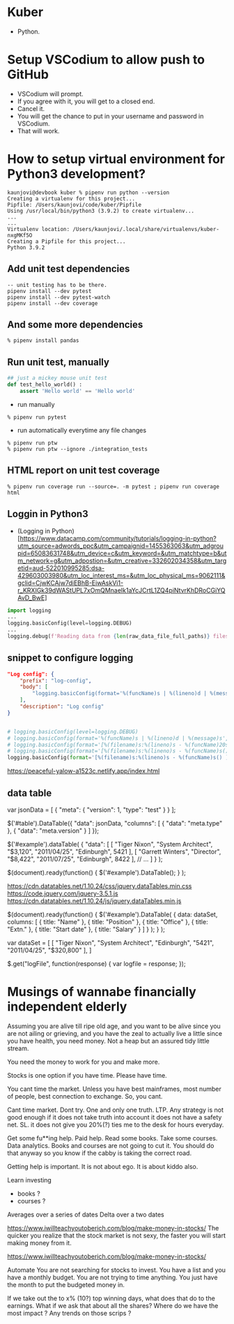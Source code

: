 # Kuber

- Python. 

# Setup VSCodium to allow push to GitHub

- VSCodium will prompt. 
- If you agree with it, you will get to a closed end. 
- Cancel it. 
- You will get the chance to put in your username and password in VSCodium. 
- That will work. 

# How to setup virtual environment for Python3 development? 

```batch 
kaunjovi@devbook kuber % pipenv run python --version 
Creating a virtualenv for this project...
Pipfile: /Users/kaunjovi/code/kuber/Pipfile
Using /usr/local/bin/python3 (3.9.2) to create virtualenv...
...
... 
Virtualenv location: /Users/kaunjovi/.local/share/virtualenvs/kuber-nxgMKf5O
Creating a Pipfile for this project...
Python 3.9.2
```

## Add unit test dependencies

```
-- unit testing has to be there. 
pipenv install --dev pytest
pipenv install --dev pytest-watch
pipenv install --dev coverage 
```

## And some more dependencies

```
% pipenv install pandas
```

## Run unit test, manually 

```python
## just a mickey mouse unit test 
def test_hello_world() : 
    assert 'Hello world' == 'Hello world'
```

- run manually

```
% pipenv run pytest
``` 

- run automatically everytime any file changes

```
% pipenv run ptw
% pipenv run ptw --ignore ./integration_tests 
```

## HTML report on unit test coverage 

```
% pipenv run coverage run --source=. -m pytest ; pipenv run coverage html
```

## Loggin in Python3

- (Logging in Python)[https://www.datacamp.com/community/tutorials/logging-in-python?utm_source=adwords_ppc&utm_campaignid=1455363063&utm_adgroupid=65083631748&utm_device=c&utm_keyword=&utm_matchtype=b&utm_network=g&utm_adpostion=&utm_creative=332602034358&utm_targetid=aud-522010995285:dsa-429603003980&utm_loc_interest_ms=&utm_loc_physical_ms=9062111&gclid=CjwKCAjw7diEBhB-EiwAskVi1-r_KRXIGk39dWAStUPL7xOmQMnaeIk1aYcJCrtL1ZQ4piNtvrKhDRoCGiYQAvD_BwE]

```python
import logging
...
logging.basicConfig(level=logging.DEBUG)
...
logging.debug(f'Reading data from {len(raw_data_file_full_paths)} files.')

```

## snippet to configure logging 

```json
"Log config": {
    "prefix": "log-config",
    "body": [
        "logging.basicConfig(format='%(funcName)s | %(lineno)d | %(message)s', level=logging.DEBUG)"
    ],
    "description": "Log config"
}
```

```python 

# logging.basicConfig(level=logging.DEBUG)
# logging.basicConfig(format='%(funcName)s | %(lineno)d | %(message)s', level=logging.DEBUG)
# logging.basicConfig(format='[%(filename)s:%(lineno)s - %(funcName)20s() ] %(message)s', level=logging.DEBUG)
# logging.basicConfig(format='[%(filename)s:%(lineno)s - %(funcName)s() ] %(message)s', level=logging.DEBUG)
logging.basicConfig(format='[%(filename)s:%(lineno)s - %(funcName)s() ] %(message)s', level=logging.DEBUG)

```




https://peaceful-yalow-a1523c.netlify.app/index.html

## data table 

var jsonData = [
    { "meta": { "version": 1, "type": "test" } }
];

$('#table').DataTable({
    "data": jsonData,
    "columns": [
      { "data": "meta.type" },
      { "data": "meta.version" }
    ]
});

$('#example').dataTable( {
    "data": [
        [ "Tiger Nixon", "System Architect", "$3,120", "2011/04/25", "Edinburgh", 5421 ],
        [ "Garrett Winters", "Director", "$8,422", "2011/07/25", "Edinburgh", 8422 ],
        // ...
    ]
} );

$(document).ready(function() {
    $('#example').DataTable();
} );

https://cdn.datatables.net/1.10.24/css/jquery.dataTables.min.css
https://code.jquery.com/jquery-3.5.1.js
https://cdn.datatables.net/1.10.24/js/jquery.dataTables.min.js

$(document).ready(function() {
    $('#example').DataTable( {
        data: dataSet,
        columns: [
            { title: "Name" },
            { title: "Position" },
            { title: "Office" },
            { title: "Extn." },
            { title: "Start date" },
            { title: "Salary" }
        ]
    } );
} );

var dataSet = [
    [ "Tiger Nixon", "System Architect", "Edinburgh", "5421", "2011/04/25", "$320,800" ],
]

$.get("logFile", function(response) {
     var logfile = response;
});


# Musings of wannabe financially independent elderly 

Assuming 
    you are alive till ripe old age, 
    and you want to be alive since you are not ailing or grieving, 
    and you have the zeal to actually live a little since you have health, 
you need money. 
Not a heap but an assured tidy little stream. 

You need the money to work for you and make more. 

Stocks is one option if you have time. Please have time. 

You cant time the market. 
Unless you have best mainframes, most number of people, best connection to exchange. 
So, you cant. 

Cant time market. Dont try. 
One and only one truth. LTP. 
Any strategy is not good enough if 
it does not take truth into account
it does not have a safety net. SL. 
it does not give you 20%(?) 
ties me to the desk for hours everyday. 


Get some fu**ing help. Paid help. 
Read some books. 
Take some courses. Data analytics.
Books and courses are not going to cut it. 
You should do that anyway so you know if the cabby is taking the correct road. 

Getting help is important. It is not about ego. It is about kiddo also. 

Learn investing 
- books ? 
- courses ? 

 
Averages over a series of dates 
Delta over a two dates 


https://www.iwillteachyoutoberich.com/blog/make-money-in-stocks/
The quicker you realize that the stock market is not sexy, the faster you will start making money from it.

https://www.iwillteachyoutoberich.com/blog/make-money-in-stocks/

Automate 
    You are not searching for stocks to invest. You have a list and you have a monthly budget. 
    You are not trying to time anything. You just have the month to put the budgeted money in. 


If we take out the to x% (10?) top winning days, what does that do to the earnings. 
What if we ask that about all the shares? Where do we have the most impact ? Any trends on those scrips ? 











